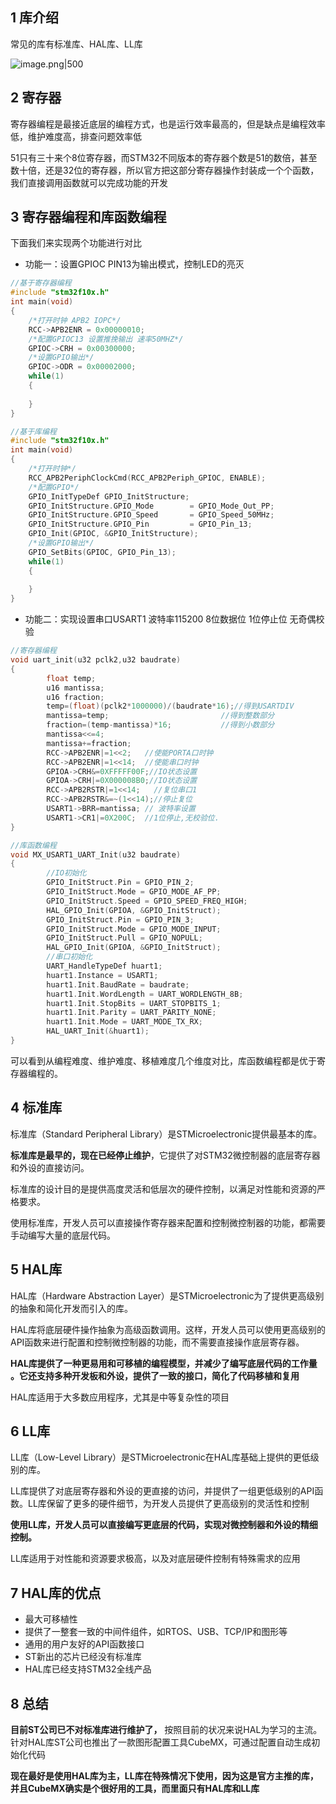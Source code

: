 ## 1 库介绍

常见的库有标准库、HAL库、LL库

![image.png|500](https://my-obsidian-image.oss-cn-guangzhou.aliyuncs.com/2025/02/8f1a678bfbebe31e6e394e8d28ccf5c8.png)

## 2 寄存器

寄存器编程是最接近底层的编程方式，也是运行效率最高的，但是缺点是编程效率低，维护难度高，排查问题效率低

51只有三十来个8位寄存器，而STM32不同版本的寄存器个数是51的数倍，甚至数十倍，还是32位的寄存器，所以官方把这部分寄存器操作封装成一个个函数，我们直接调用函数就可以完成功能的开发

## 3 寄存器编程和库函数编程

下面我们来实现两个功能进行对比

- 功能一：设置GPIOC PIN13为输出模式，控制LED的亮灭
```c
//基于寄存器编程
#include "stm32f10x.h"                  
int main(void)
{
	/*打开时钟 APB2 IOPC*/
	RCC->APB2ENR = 0x00000010;
	/*配置GPIOC13 设置推挽输出 速率50MHZ*/
	GPIOC->CRH = 0x00300000;
	/*设置GPIO输出*/
	GPIOC->ODR = 0x00002000;       
	while(1)
	{
		
	}
}

//基于库编程
#include "stm32f10x.h"
int main(void)
{
	/*打开时钟*/
	RCC_APB2PeriphClockCmd(RCC_APB2Periph_GPIOC, ENABLE);                        
	/*配置GPIO*/
	GPIO_InitTypeDef GPIO_InitStructure;
	GPIO_InitStructure.GPIO_Mode        = GPIO_Mode_Out_PP; 
	GPIO_InitStructure.GPIO_Speed       = GPIO_Speed_50MHz;
	GPIO_InitStructure.GPIO_Pin         = GPIO_Pin_13;
	GPIO_Init(GPIOC, &GPIO_InitStructure);
	/*设置GPIO输出*/
	GPIO_SetBits(GPIOC, GPIO_Pin_13);                   
	while(1)
	{
		
	}
}
```

- 功能二：实现设置串口USART1 波特率115200 8位数据位 1位停止位 无奇偶校验
```c
//寄存器编程
void uart_init(u32 pclk2,u32 baudrate)
{           
        float temp;
        u16 mantissa;                
        u16 fraction;           
        temp=(float)(pclk2*1000000)/(baudrate*16);//得到USARTDIV
        mantissa=temp;                         //得到整数部分
        fraction=(temp-mantissa)*16;           //得到小数部分         
        mantissa<<=4;
        mantissa+=fraction; 
        RCC->APB2ENR|=1<<2;   //使能PORTA口时钟  
        RCC->APB2ENR|=1<<14;  //使能串口时钟 
        GPIOA->CRH&=0XFFFFF00F;//IO状态设置
        GPIOA->CRH|=0X000008B0;//IO状态设置 
        RCC->APB2RSTR|=1<<14;   //复位串口1
        RCC->APB2RSTR&=~(1<<14);//停止复位                      
        USART1->BRR=mantissa; // 波特率设置         
        USART1->CR1|=0X200C;  //1位停止,无校验位.
}

//库函数编程
void MX_USART1_UART_Init(u32 baudrate)
{
        //IO初始化
        GPIO_InitStruct.Pin = GPIO_PIN_2;
        GPIO_InitStruct.Mode = GPIO_MODE_AF_PP;
        GPIO_InitStruct.Speed = GPIO_SPEED_FREQ_HIGH;
        HAL_GPIO_Init(GPIOA, &GPIO_InitStruct);
        GPIO_InitStruct.Pin = GPIO_PIN_3;
        GPIO_InitStruct.Mode = GPIO_MODE_INPUT;
        GPIO_InitStruct.Pull = GPIO_NOPULL;
        HAL_GPIO_Init(GPIOA, &GPIO_InitStruct);
        //串口初始化
        UART_HandleTypeDef huart1;
        huart1.Instance = USART1;
        huart1.Init.BaudRate = baudrate;
        huart1.Init.WordLength = UART_WORDLENGTH_8B;
        huart1.Init.StopBits = UART_STOPBITS_1;
        huart1.Init.Parity = UART_PARITY_NONE;
        huart1.Init.Mode = UART_MODE_TX_RX;
        HAL_UART_Init(&huart1);
}
```

可以看到从编程难度、维护难度、移植难度几个维度对比，库函数编程都是优于寄存器编程的。

## 4 标准库

标准库（Standard Peripheral Library）是STMicroelectronic提供最基本的库。

**标准库是最早的，现在已经停止维护**，它提供了对STM32微控制器的底层寄存器和外设的直接访问。

标准库的设计目的是提供高度灵活和低层次的硬件控制，以满足对性能和资源的严格要求。

使用标准库，开发人员可以直接操作寄存器来配置和控制微控制器的功能，都需要手动编写大量的底层代码。
## 5 HAL库

HAL库（Hardware Abstraction Layer）是STMicroelectronic为了提供更高级别的抽象和简化开发而引入的库。

HAL库将底层硬件操作抽象为高级函数调用。这样，开发人员可以使用更高级别的API函数来进行配置和控制微控制器的功能，而不需要直接操作底层寄存器。

**HAL库提供了一种更易用和可移植的编程模型，并减少了编写底层代码的工作量 。它还支持多种开发板和外设，提供了一致的接口，简化了代码移植和复用**

HAL库适用于大多数应用程序，尤其是中等复杂性的项目
## 6 LL库

LL库（Low-Level Library）是STMicroelectronic在HAL库基础上提供的更低级别的库。

LL库提供了对底层寄存器和外设的更直接的访问，并提供了一组更低级别的API函数。LL库保留了更多的硬件细节，为开发人员提供了更高级别的灵活性和控制

**使用LL库，开发人员可以直接编写更底层的代码，实现对微控制器和外设的精细控制。**

LL库适用于对性能和资源要求极高，以及对底层硬件控制有特殊需求的应用

## 7 HAL库的优点

- 最大可移植性
- 提供了一整套一致的中间件组件，如RTOS、USB、TCP/IP和图形等
- 通用的用户友好的API函数接口
- ST新出的芯片已经没有标准库
- HAL库已经支持STM32全线产品
## 8 总结

**目前ST公司已不对标准库进行维护了，** 按照目前的状况来说HAL为学习的主流。针对HAL库ST公司也推出了一款图形配置工具CubeMX，可通过配置自动生成初始化代码

**现在最好是使用HAL库为主，LL库在特殊情况下使用，因为这是官方主推的库，并且CubeMX确实是个很好用的工具，而里面只有HAL库和LL库**